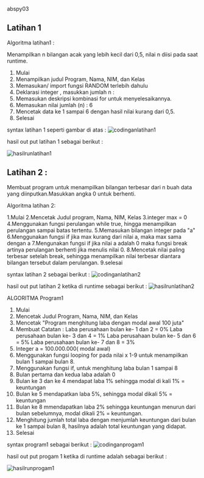 abspy03
## Latihan 1
Algoritma latihan1 :

Menampilkan n bilangan acak yang lebih kecil dari 0,5, nilai n diisi pada saat runtime.

1. Mulai
2. Menampilkan judul Program, Nama, NIM, dan Kelas
3. Memasukan/ import fungsi RANDOM terlebih dahulu
4. Deklarasi integer , masukkan jumlah n :
5. Memasukan deskripsi kombinasi for untuk menyelesaikannya.
6. Memasukan nilai jumlah (n) : 6
7. Mencetak data ke 1 sampai 6 dengan hasil nilai kurang dari 0,5.
8. Selesai

syntax latihan 1 seperti gambar di atas :
![codinganlatihan1](https://user-images.githubusercontent.com/45660042/53167678-4021ae00-360b-11e9-86b3-1c60abcf095b.PNG)

hasil out put latihan 1 sebagai berikut :

![hasilrunlatihan1](https://user-images.githubusercontent.com/45660042/53167687-46b02580-360b-11e9-903c-ac1cbbbb214b.PNG)


## Latihan 2 :

Membuat program untuk menampilkan bilangan terbesar dari n buah data yang diinputkan.Masukkan angka 0 untuk berhenti.

Algoritma latihan 2:

1.Mulai
2.Mencetak Judul program, Nama, NIM, Kelas
3.integer max = 0
4.Menggunakan fungsi perulangan while true, hingga menampilkan perulangan sampai batas tertentu.
5.Memasukan bilangan integer pada "a"
6.Menggunakan fungsi if jika max kurang dari nilai a, maka max sama dengan a
7.Mengunakan fungsi if jika nilai a adalah 0 maka fungsi break artinya perulangan berhenti jika menulis nilai 0.
8.Mencetak nilai paling terbesar setelah break, sehingga menampilkan nilai terbesar diantara bilangan tersebut dalam perulangan.
9.selesai

syntax latihan 2 sebagai berikut :
![codinganlatihan2](https://user-images.githubusercontent.com/45660042/53167692-4a43ac80-360b-11e9-9989-6a660d5cc4b1.PNG)

hasil out put latihan 2 ketika di runtime sebagai berikut :
![hasilrunlatihan2](https://user-images.githubusercontent.com/45660042/53167698-50398d80-360b-11e9-9819-b620a6a6dc3b.PNG)


ALGORITMA Program1

1. Mulai
2. Mencetak Judul Program, Nama, NIM, dan Kelas
3. Mencetak "Program menghitung laba dengan modal awal 100 juta"
4. Membuat Catatan : 
		Laba perusahaan bulan ke- 1 dan 2 = 0%
		Laba perusahaan bulan ke- 3 dan 4 = 1%
		Laba perusahaan bulan ke- 5 dan 6 = 5%
		Laba perusahaan bulan ke- 7 dan 8 = 3%
5. Integer a = 100.000.000( modal awal)
6. Menggunakan fungsi looping for pada nilai x 1-9 untuk menampilkan bulan 1 sampai bulan 8.
7. Menggunakan fungsi if, untuk menghitung laba bulan 1 sampai 8
8. Bulan pertama dan kedua laba adalah 0
9. Bulan ke 3 dan ke 4 mendapat laba 1% sehingga modal di kali 1% = keuntungan
10. Bulan ke 5 mendapatkan laba 5%, sehingga modal dikali 5% = keuntungan
11. Bulan ke 8 mmendapatkan laba 2% sehingga keuntungan menurun dari bulan sebelumnya, modal dikali 2% = keuntungan.
12. Menghitung jumlah total laba dengan menjumlah keuntungan dari bulan ke 1 sampai bulan 8, hasilnya adalah total keuntungan yang didapat.
13. Selesai

syntax program1 sebagai berikut :
![codinganprogam1](https://user-images.githubusercontent.com/45660042/53167710-53cd1480-360b-11e9-8cd5-06c1a3667af4.PNG)

hasil out put progam 1 ketika di runtime adalah sebagai berikut :

![hasilrunprogam1](https://user-images.githubusercontent.com/45660042/53167713-59c2f580-360b-11e9-8bed-5e1b2d5df430.PNG)


